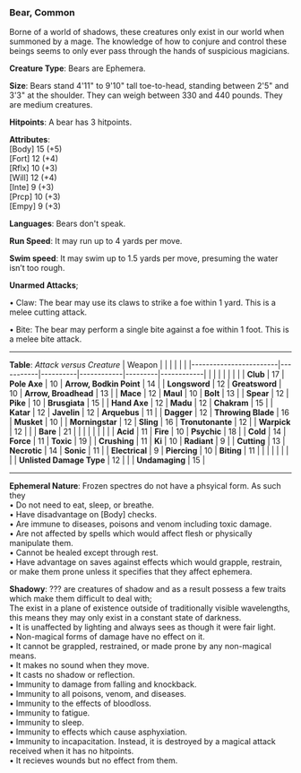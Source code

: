 ### Bear, Common
Borne of a world of shadows, these creatures only exist in our world when summoned by a mage. The knowledge of how to conjure and control these beings seems to only ever pass through the hands of suspicious magicians.

**Creature Type**: Bears are Ephemera.

**Size**: Bears stand 4'11" to 9'10" tall toe-to-head, standing between 2'5" and 3'3" at the shoulder. They can weigh between 330 and 440 pounds. They are medium creatures.

**Hitpoints**: A bear has 3 hitpoints.

**Attributes**:  
[Body] 15 (+5)  
[Fort] 12 (+4)  
[Rflx] 10 (+3)  
[Will] 12 (+4)  
[Inte] 9  (+3)  
[Prcp] 10 (+3)  
[Empy] 9  (+3)  

**Languages**: Bears don't speak.

**Run Speed**: It may run up to 4 yards per move.

**Swim speed**: It may swim up to 1.5 yards per move, presuming the water isn’t too rough.

**Unarmed Attacks**;

 • Claw: The bear may use its claws to strike a foe within 1 yard. This is a melee cutting attack.

 • Bite: The bear may perform a single bite against a foe within 1 foot. This is a melee bite attack.

-----

**Table**: *Attack versus Creature*
| Weapon                 |          |            |         |            |         |
|------------------------|-----------|----------|------------|---------|------------|
|                        |          |            |         |            |         |
| **Club**                   | 17     | **Pole Axe**       | 10     | **Arrow, Bodkin Point**    | 14    |
| **Longsword**              | 12     | **Greatsword**     | 10     | **Arrow, Broadhead**       | 13    |
| **Mace**                   | 12     | **Maul**           | 10     | **Bolt**                   | 13    |
| **Spear**                  | 12     | **Pike**           | 10     | **Brusgiata**              | 15    |
| **Hand Axe**               | 12     | **Madu**           | 12     | **Chakram**                | 15    |
| **Katar**                  | 12     | **Javelin**        | 12     | **Arquebus**               | 11    |
| **Dagger**                 | 12     | **Throwing Blade** | 16     | **Musket**                 | 10    |
| **Morningstar**            | 12     | **Sling**          | 16     | **Tronutonante**           | 12    |
| **Warpick**                | 12     |              |              | **Bare**                   | 21    |
|                        |           |          |            |         |            |
| **Acid**                   | 11     | **Fire**           | 10     | **Psychic**               | 18     |
| **Cold**                   | 14     | **Force**          | 11     | **Toxic**                 | 19     |
| **Crushing**               | 11     | **Ki**             | 10     | **Radiant**               | 9      |
| **Cutting**                | 13     | **Necrotic**       | 14     | **Sonic**                 | 11     |
| **Electrical**             | 9      | **Piercing**       | 10     | **Biting**                | 11     |
|                        |           |          |            |         |            |
| **Unlisted Damage Type** | 12 |                    |              | **Undamaging** | 15 |

-----

**Ephemeral Nature**: Frozen spectres do not have a phsyical form. As such they   
 • Do not need to eat, sleep, or breathe.  
 • Have disadvantage on [Body] checks.  
 • Are immune to diseases, poisons and venom including toxic damage.  
 • Are not affected by spells which would affect flesh or physically manipulate them.    
 • Cannot be healed except through rest.  
 • Have advantage on saves against effects which would grapple, restrain, or make them prone unless it specifies that they affect ephemera.

**Shadowy**: ??? are creatures of shadow and as a result possess a few traits which make them difficult to deal with;    
The exist in a plane of existence outside of traditionally visible wavelengths, this means they may only exist in a constant state of darkness.  
 • It is unaffected by lighting and always sees as though it were fair light.  
 • Non-magical forms of damage have no effect on it.  
 • It cannot be grappled, restrained, or made prone by any non-magical means.  
 • It makes no sound when they move.  
 • It casts no shadow or reflection.    
 • Immunity to damage from falling and knockback.  
 • Immunity to all poisons, venom, and diseases.  
 • Immunity to the effects of bloodloss.    
 • Immunity to fatigue.  
 • Immunity to sleep.  
 • Immunity to effects which cause asphyxiation.  
 • Immunity to incapacitation. Instead, it is destroyed by a magical attack received when it has no hitpoints.   
 • It recieves wounds but no effect from them.

